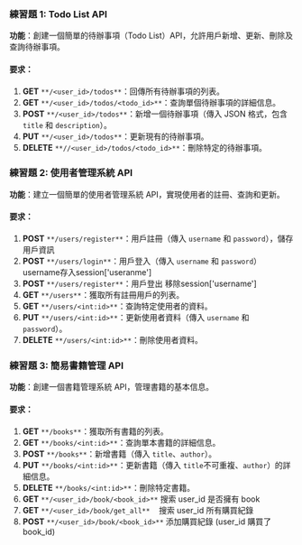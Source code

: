 ### 練習題 1: Todo List API

**功能**：創建一個簡單的待辦事項（Todo List）API，允許用戶新增、更新、刪除及查詢待辦事項。

#### 要求：

1.  **GET** `**/<user_id>/todos**`：回傳所有待辦事項的列表。
2.  **GET** `**/<user_id>/todos/<todo_id>**`：查詢單個待辦事項的詳細信息。
3.  **POST** `**/<user_id>/todos**`：新增一個待辦事項（傳入 JSON 格式，包含 `title` 和 `description`）。
4.  **PUT** `**/<user_id>/todos**`：更新現有的待辦事項。
5.  **DELETE** `**//<user_id>/todos/<todo_id>**`：刪除特定的待辦事項。
    

### 練習題 2: 使用者管理系統 API

**功能**：建立一個簡單的使用者管理系統 API，實現使用者的註冊、查詢和更新。

#### 要求：

1.  **POST** `**/users/register**`：用戶註冊（傳入 `username` 和 `password`），儲存用戶資訊
2.  **POST** `**/users/login**`：用戶登入（傳入 `username` 和 `password`） username存入session['useranme']
3.  **POST** `**/users/register**`：用戶登出 移除session['username']
4.  **GET** `**/users**`：獲取所有註冊用戶的列表。
5.  **GET** `**/users/<int:id>**`：查詢特定使用者的資料。
6.  **PUT** `**/users/<int:id>**`：更新使用者資料（傳入 `username` 和 `password`）。
7.  **DELETE** `**/users/<int:id>**`：刪除使用者資料。

### 練習題 3: 簡易書籍管理 API

**功能**：創建一個書籍管理系統 API，管理書籍的基本信息。

#### 要求：

1.  **GET** `**/books**`：獲取所有書籍的列表。
2.  **GET** `**/books/<int:id>**`：查詢單本書籍的詳細信息。
3.  **POST** `**/books**`：新增書籍（傳入 `title`、`author`）。
4.  **PUT** `**/books/<int:id>**`：更新書籍（傳入 `title`不可重複、`author`）的詳細信息。
5.  **DELETE** `**/books/<int:id>**`：刪除特定書籍。
6.  **GET** `**/<user_id>/book/<book_id>**` 搜索 user\_id 是否擁有 book
7.  **GET** `**/<user_id>/book/get_all**`    搜索 user\_id 所有購買紀錄
8.  **POST** `**/<user_id>/book/<book_id>**` 添加購買紀錄 (user\_id 購買了 book\_id)
